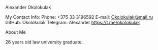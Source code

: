 Alexander Okolokulak

My Contact Info:
Phone: +375 33 3196592
E-mail: Okolokulak@mail.ru
GitHub: Okolokulak
Telegram: Alexander https://t.me/okolokulak

About Me

26 years old law university graduate. 